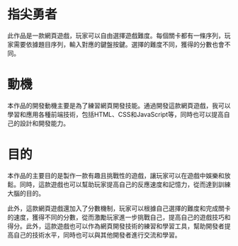 # 指尖勇者
此作品是一款網頁遊戲，玩家可以自由選擇遊戲難度。每個關卡都有一條序列，玩家需要依據題目序列，輸入對應的鍵盤按鍵。選擇的難度不同，獲得的分數也會不同。  
# 動機
本作品的開發動機主要是為了練習網頁開發技能。通過開發這款網頁遊戲，我可以學習和應用各種前端技術，包括HTML、CSS和JavaScript等，同時也可以提高自己的設計和開發能力。
# 目的
本作品的主要目的是製作一款有趣且挑戰性的遊戲，讓玩家可以在遊戲中娛樂和放鬆。同時，這款遊戲也可以幫助玩家提高自己的反應速度和記憶力，從而達到訓練大腦的目的。

  此外，這款網頁遊戲還加入了分數機制，玩家可以根據自己選擇的難度和完成關卡的速度，獲得不同的分數，從而激勵玩家進一步挑戰自己，提高自己的遊戲技巧和得分。此外，這款遊戲也可以作為網頁開發技術的練習和學習工具，幫助開發者提高自己的技術水平，同時也可以與其他開發者進行交流和學習。
